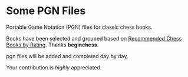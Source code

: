 # Some PGN Files

Portable Game Notation (PGN) files for classic chess books.

Books have been selected and grouped based on [Recommended Chess Books by Rating](http://beginchess.com/2009/07/03/recommended-chess-book-reading-list-by-rating-updated/). 
Thanks __beginchess__.

pgn files will be added and completed day by day.

Your contribution is _highly_ appreciated.
